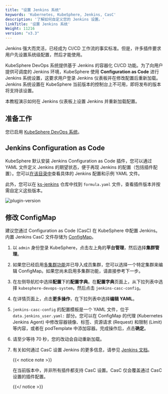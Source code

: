 ```yaml
---
title: "设置 Jenkins 系统"
keywords: 'Kubernetes, KubeSphere, Jenkins, CasC'
description: '了解如何自定义您的 Jenkins 设置。'
linkTitle: '设置 Jenkins 系统'
Weight: 11216
version: "v3.3"
---
```


Jenkins 强大而灵活，已经成为 CI/CD 工作流的事实标准。但是，许多插件要求用户先设置系统级配置，然后才能使用。

KubeSphere DevOps 系统提供基于 Jenkins 的容器化 CI/CD 功能。为了向用户提供可调度的 Jenkins 环境，KubeSphere 使用 **Configuration as Code** 进行 Jenkins 系统设置，这要求用户登录 Jenkins 仪表板并在修改配置后重新加载。Jenkins 系统设置在 KubeSphere 当前版本的控制台上不可用，即将发布的版本将支持该设置。

本教程演示如何在 Jenkins 仪表板上设置 Jenkins 并重新加载配置。

## 准备工作

您已启用 [KubeSphere DevOps 系统](../../../../pluggable-components/devops/)。

## Jenkins Configuration as Code

KubeSphere 默认安装 Jenkins Configuration as Code 插件，您可以通过 YAML 文件定义 Jenkins 的期望状态，便于再现 Jenkins 的配置（包括插件配置）。您可以[在该目录中](https://github.com/jenkinsci/configuration-as-code-plugin/tree/master/demos)查看具体的 Jenkins 配置和示例 YAML 文件。

此外，您可以在 [ks-jenkins](https://github.com/kubesphere/ks-jenkins) 仓库中找到 `formula.yaml` 文件，查看插件版本并按需自定义这些版本。

![plugin-version](/images/docs/v3.x/zh-cn/devops-user-guide/use-devops/jenkins-system-settings/plugin-version.png)

## 修改 ConfigMap

建议您通过 Configuration as Code (CasC) 在 KubeSphere 中配置 Jenkins。内置 Jenkins CasC 文件存储为 [ConfigMap](../../../../project-user-guide/configuration/configmaps/)。

1. 以 `admin` 身份登录 KubeSphere，点击左上角的**平台管理**，然后选择**集群管理**。

2. 如果您已经启用[多集群功能](../../../../multicluster-management/)并已导入成员集群，您可以选择一个特定集群来编辑 ConfigMap。如果您尚未启用多集群功能，请直接参考下一步。

3. 在左侧导航栏中选择**配置**下的**配置字典**。在**配置字典**页面上，从下拉列表中选择 `kubesphere-devops-system`，然后点击 `jenkins-casc-config`。

4. 在详情页面上，点击**更多操作**，在下拉列表中选择**编辑 YAML**。

5. `jenkins-casc-config` 的配置模板是一个 YAML 文件，位于 `data.jenkins_user.yaml:` 部分。您可以在 ConfigMap 的代理 (Kubernetes Jenkins Agent) 中修改容器镜像、标签、资源请求 (Request) 和限制 (Limit) 等内容，或者在 podTemplate 中添加容器。完成操作后，点击**确定**。

6. 请至少等待 70 秒，您的改动会自动重新加载。

7. 有关如何通过 CasC 设置 Jenkins 的更多信息，请参见 [Jenkins 文档](https://github.com/jenkinsci/configuration-as-code-plugin)。

   {{< notice note >}}

   在当前版本中，并非所有插件都支持 CasC 设置。CasC 仅会覆盖通过 CasC 设置的插件配置。

   {{</ notice >}} 

